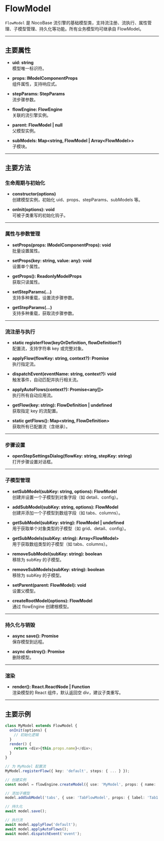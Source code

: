 # FlowModel

`FlowModel` 是 NocoBase 流引擎的基础模型类，支持流注册、流执行、属性管理、子模型管理、持久化等功能。所有业务模型均可继承自 FlowModel。

---

## 主要属性

- **uid: string**  
  模型唯一标识符。

- **props: IModelComponentProps**  
  组件属性，支持响应式。

- **stepParams: StepParams**  
  流步骤参数。

- **flowEngine: FlowEngine**  
  关联的流引擎实例。

- **parent: FlowModel \| null**  
  父模型实例。

- **subModels: Map\<string, FlowModel \| Array\<FlowModel\>\>**  
  子模块。

---

## 主要方法

### 生命周期与初始化

- **constructor(options)**  
  创建模型实例，初始化 uid、props、stepParams、subModels 等。

- **onInit(options): void**  
  可被子类重写的初始化钩子。

---

### 属性与参数管理

- **setProps(props: IModelComponentProps): void**  
  批量设置属性。

- **setProps(key: string, value: any): void**  
  设置单个属性。

- **getProps(): ReadonlyModelProps**  
  获取只读属性。

- **setStepParams(...)**  
  支持多种重载，设置流步骤参数。

- **getStepParams(...)**  
  支持多种重载，获取流步骤参数。

---

### 流注册与执行

- **static registerFlow(keyOrDefinition, flowDefinition?)**  
  配置流，支持字符串 key 或完整对象。

- **applyFlow(flowKey: string, context?): Promise<any>**  
  执行指定流。

- **dispatchEvent(eventName: string, context?): void**  
  触发事件，自动匹配并执行相关流。

- **applyAutoFlows(context?): Promise<any[]>**  
  执行所有自动应用流。

- **getFlow(key: string): FlowDefinition \| undefined**  
  获取指定 key 的流配置。

- **static getFlows(): Map<string, FlowDefinition>**  
  获取所有已配置流（含继承）。

---

### 步骤设置

- **openStepSettingsDialog(flowKey: string, stepKey: string)**  
  打开步骤设置对话框。

---

### 子模型管理

- **setSubModel(subKey: string, options): FlowModel**  
  创建并设置一个子模型到对象字段（如 detail、config）。

- **addSubModel(subKey: string, options): FlowModel**  
  创建并添加一个子模型到数组字段（如 tabs、columns）。

- **getSubModel(subKey: string): FlowModel | undefined**  
  用于获取单个对象类型的子模型（如 grid、detail、config）。

- **getSubModels(subKey: string): Array\<FlowModel\>**  
  用于获取数组类型的子模型（如 tabs、columns）。

- **removeSubModel(subKey: string): boolean**  
  移除为 subKey 的子模型。

- **removeSubModels(subKey: string): boolean**  
  移除为 subKey 的子模型。

- **setParent(parent: FlowModel): void**  
  设置父模型。

- **createRootModel(options): FlowModel**  
  通过 flowEngine 创建根模型。

---

### 持久化与销毁

- **async save(): Promise<any>**  
  保存模型到远程。

- **async destroy(): Promise<any>**  
  删除模型。

---

### 渲染

- **render(): React.ReactNode | Function**  
  渲染模型的 React 组件，默认返回空 div，建议子类重写。

---

## 主要示例

```ts
class MyModel extends FlowModel {
  onInit(options) {
    // 初始化逻辑
  }
  render() {
    return <div>{this.props.name}</div>;
  }
}

// 为 MyModel 配置流
MyModel.registerFlow({ key: 'default', steps: { ... } });

// 创建实例
const model = flowEngine.createModel({ use: 'MyModel', props: { name: 'Demo' } });

// 添加子模型
model.addSubModel('tabs', { use: 'TabFlowModel', props: { label: 'Tab1' } });

// 持久化
await model.save();

// 执行流
await model.applyFlow('default');
await model.applyAutoFlows();
await model.dispatchEvent('event');
```

```ts

```